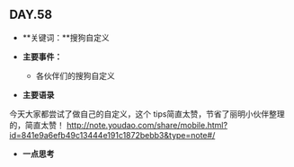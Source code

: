## DAY.58
+ **关键词：**搜狗自定义
+ **主要事件：**
    + 各伙伴们的搜狗自定义
    
+ **主要语录**

今天大家都尝试了做自己的自定义，这个  tips简直太赞，节省了丽明小伙伴整理的，简直太赞！
http://note.youdao.com/share/mobile.html?id=841e9a6efb49c13444e191c1872bebb3&type=note#/

+ **一点思考**

